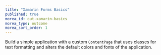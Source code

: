 ```yaml
---
title: "Xamarin Forms Basics"
published: true
morea_id: out-xamarin-basics
morea_type: outcome
morea_sort_order: 1
---
```


Build a simple application with a custom `ContentPage` that uses classes for text formatting and alters the default colors and fonts of the application.
